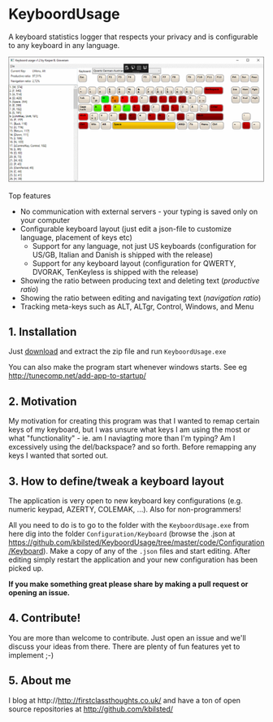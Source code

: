 # KeyboordUsage
A keyboard statistics logger that respects your privacy and is configurable to any keyboard in any language.

<img src="keyboordusage.png">

Top features

  * No communication with external servers - your typing is saved only on your computer
  * Configurable keyboard layout (just edit a json-file to customize language, placement of keys etc)
    * Support for any language, not just US keyboards (configuration for US/GB, Italian and Danish is shipped with the release)
    * Support for any keyboard layout (configuration for QWERTY, DVORAK, TenKeyless is shipped with the release)
  * Showing the ratio between producing text and deleting text (*productive ratio*)
  * Showing the ratio between editing and navigating text (*navigation ratio*)
  * Tracking meta-keys such as ALT, ALTgr, Control, Windows, and Menu


## 1. Installation
Just [download](https://github.com/kbilsted/KeyboordUsage/releases) and extract the zip file and run `KeyboordUsage.exe`

You can also make the program start whenever windows starts. See eg http://tunecomp.net/add-app-to-startup/


## 2. Motivation
My motivation for creating this program was that I wanted to remap certain keys of my keyboard, but I was unsure what keys I am using the most or what "functionality" - ie. am I naviagting more than I'm typing? Am I excessively using the del/backspace? and so forth. Before remapping any keys I wanted that sorted out. 


## 3. How to define/tweak a keyboard layout
The application is very open to new keyboard key configurations (e.g. numeric keypad, AZERTY, COLEMAK, ...). Also for non-programmers!

All you need to do is to go to the folder with the `KeyboordUsage.exe` from here dig into the folder `Configuration/Keyboard` (browse the .json at https://github.com/kbilsted/KeyboordUsage/tree/master/code/Configuration/Keyboard). Make a copy of any of the `.json` files and start editing. After editing simply restart the application and your new configuration has been picked up. 

**If you make something great please share by making a pull request or opening an issue.**


## 4. Contribute!
You are more than welcome to contribute. Just open an issue and we'll discuss your ideas from there. There are plenty of fun features yet to implement ;-)


## 5. About me
I blog at http://http://firstclassthoughts.co.uk/ and have a ton of open source repositories at http://github.com/kbilsted/

